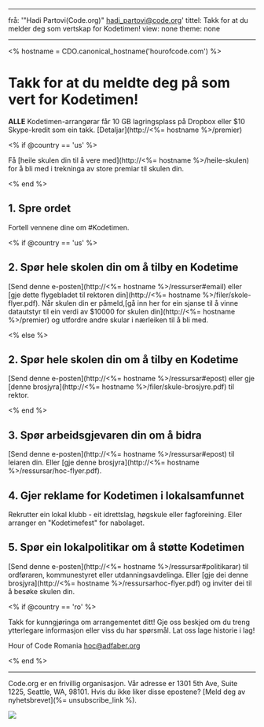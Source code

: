 * * *

frå: '"Hadi Partovi(Code.org)" [&#104;&#x61;&#x64;&#105;&#x5f;&#112;&#x61;&#x72;&#116;&#x6f;&#118;&#x69;&#x40;&#99;&#x6f;&#100;&#x65;&#x2e;&#111;&#x72;&#103;](&#109;&#x61;&#105;&#x6c;&#x74;&#111;&#x3a;&#104;&#x61;&#x64;&#105;&#x5f;&#112;&#x61;&#x72;&#116;&#x6f;&#118;&#x69;&#x40;&#99;&#x6f;&#100;&#x65;&#x2e;&#111;&#x72;&#103;)' tittel: Takk for at du melder deg som vertskap for Kodetimen! view: none theme: none

* * *

<% hostname = CDO.canonical_hostname('hourofcode.com') %>

# Takk for at du meldte deg på som vert for Kodetimen!

**ALLE** Kodetimen-arrangørar får 10 GB lagringsplass på Dropbox eller $10 Skype-kredit som ein takk. [Detaljar](http://<%= hostname %>/premier)

<% if @country == 'us' %>

Få [heile skulen din til å vere med](http://<%= hostname %>/heile-skulen) for å bli med i trekninga av store premiar til skulen din.

<% end %>

## 1. Spre ordet

Fortell vennene dine om #Kodetimen.

<% if @country == 'us' %>

## 2. Spør hele skolen din om å tilby en Kodetime

[Send denne e-posten](http://<%= hostname %>/ressurser#email) eller [gje dette flygebladet til rektoren din](http://<%= hostname %>/filer/skole-flyer.pdf). Når skulen din er påmeld,[gå inn her for ein sjanse til å vinne datautstyr til ein verdi av $10000 for skulen din](http://<%= hostname %>/premier) og utfordre andre skular i nærleiken til å bli med.

<% else %>

## 2. Spør hele skolen din om å tilby en Kodetime

[Send denne e-posten](http://<%= hostname %>/ressursar#epost) eller gje [denne brosjyra](http://<%= hostname %>/filer/skule-brosjyre.pdf) til rektor.

<% end %>

## 3. Spør arbeidsgjevaren din om å bidra

[Send denne e-posten](http://<%= hostname %>/ressursar#epost) til leiaren din. Eller [gje denne brosjyra](http://<%= hostname %>/ressursar/hoc-flyer.pdf).

## 4. Gjer reklame for Kodetimen i lokalsamfunnet

Rekrutter ein lokal klubb - eit idrettslag, høgskule eller fagforeining. Eller arranger en "Kodetimefest" for nabolaget.

## 5. Spør ein lokalpolitikar om å støtte Kodetimen

[Send denne e-posten](http://<%= hostname %>/ressursar#politikarar) til ordføraren, kommunestyret eller utdanningsavdelinga. Eller [gje dei denne brosjyra](http://<%= hostname %>/ressursarhoc-flyer.pdf) og inviter dei til å besøke skulen din.

<% if @country == 'ro' %>

Takk for kunngjøringa om arrangementet ditt! Gje oss beskjed om du treng ytterlegare informasjon eller viss du har spørsmål. Lat oss lage historie i lag!

Hour of Code Romania hoc@adfaber.org

<% end %>

* * *

Code.org er en frivillig organisasjon. Vår adresse er 1301 5th Ave, Suite 1225, Seattle, WA, 98101. Hvis du ikke liker disse epostene? [Meld deg av nyhetsbrevet](%= unsubscribe_link %).

![](<%= tracking_pixel %>)